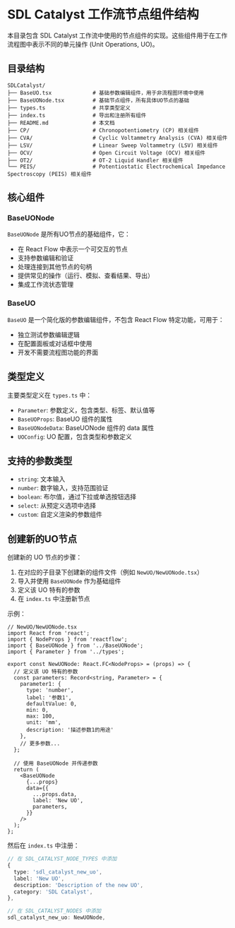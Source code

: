 # SDL Catalyst 工作流节点组件结构

本目录包含 SDL Catalyst 工作流中使用的节点组件的实现。这些组件用于在工作流程图中表示不同的单元操作 (Unit Operations, UO)。

## 目录结构

```
SDLCatalyst/
├── BaseUO.tsx             # 基础参数编辑组件，用于非流程图环境中使用
├── BaseUONode.tsx         # 基础节点组件，所有具体UO节点的基础
├── types.ts               # 共享类型定义
├── index.ts               # 导出和注册所有组件
├── README.md              # 本文档
├── CP/                    # Chronopotentiometry (CP) 相关组件
├── CVA/                   # Cyclic Voltammetry Analysis (CVA) 相关组件
├── LSV/                   # Linear Sweep Voltammetry (LSV) 相关组件
├── OCV/                   # Open Circuit Voltage (OCV) 相关组件
├── OT2/                   # OT-2 Liquid Handler 相关组件
└── PEIS/                  # Potentiostatic Electrochemical Impedance Spectroscopy (PEIS) 相关组件
```

## 核心组件

### BaseUONode

`BaseUONode` 是所有UO节点的基础组件，它：

- 在 React Flow 中表示一个可交互的节点
- 支持参数编辑和验证
- 处理连接到其他节点的句柄
- 提供常见的操作（运行、模拟、查看结果、导出）
- 集成工作流状态管理

### BaseUO

`BaseUO` 是一个简化版的参数编辑组件，不包含 React Flow 特定功能，可用于：

- 独立测试参数编辑逻辑
- 在配置面板或对话框中使用
- 开发不需要流程图功能的界面

## 类型定义

主要类型定义在 `types.ts` 中：

- `Parameter`: 参数定义，包含类型、标签、默认值等
- `BaseUOProps`: BaseUO 组件的属性
- `BaseUONodeData`: BaseUONode 组件的 data 属性
- `UOConfig`: UO 配置，包含类型和参数定义

## 支持的参数类型

- `string`: 文本输入
- `number`: 数字输入，支持范围验证
- `boolean`: 布尔值，通过下拉或单选按钮选择
- `select`: 从预定义选项中选择
- `custom`: 自定义渲染的参数组件

## 创建新的UO节点

创建新的 UO 节点的步骤：

1. 在对应的子目录下创建新的组件文件（例如 `NewUO/NewUONode.tsx`）
2. 导入并使用 `BaseUONode` 作为基础组件
3. 定义该 UO 特有的参数
4. 在 `index.ts` 中注册新节点

示例：

```tsx
// NewUO/NewUONode.tsx
import React from 'react';
import { NodeProps } from 'reactflow';
import { BaseUONode } from '../BaseUONode';
import { Parameter } from '../types';

export const NewUONode: React.FC<NodeProps> = (props) => {
  // 定义该 UO 特有的参数
  const parameters: Record<string, Parameter> = {
    parameter1: {
      type: 'number',
      label: '参数1',
      defaultValue: 0,
      min: 0,
      max: 100,
      unit: 'mm',
      description: '描述参数1的用途'
    },
    // 更多参数...
  };

  // 使用 BaseUONode 并传递参数
  return (
    <BaseUONode
      {...props}
      data={{
        ...props.data,
        label: 'New UO',
        parameters,
      }}
    />
  );
};
```

然后在 `index.ts` 中注册：

```ts
// 在 SDL_CATALYST_NODE_TYPES 中添加
{
  type: 'sdl_catalyst_new_uo',
  label: 'New UO',
  description: 'Description of the new UO',
  category: 'SDL Catalyst',
},

// 在 SDL_CATALYST_NODES 中添加
sdl_catalyst_new_uo: NewUONode,
``` 
